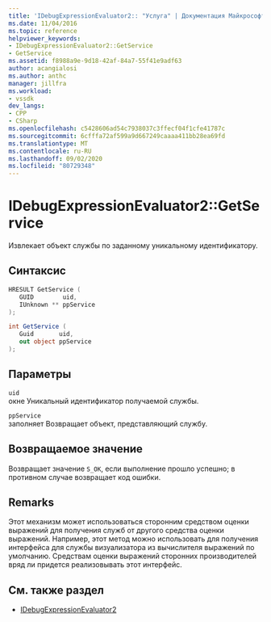 ```yaml
---
title: 'IDebugExpressionEvaluator2:: "Услуга" | Документация Майкрософт'
ms.date: 11/04/2016
ms.topic: reference
helpviewer_keywords:
- IDebugExpressionEvaluator2::GetService
- GetService
ms.assetid: f8988a9e-9d18-42af-84a7-55f41e9adf63
author: acangialosi
ms.author: anthc
manager: jillfra
ms.workload:
- vssdk
dev_langs:
- CPP
- CSharp
ms.openlocfilehash: c5428606ad54c7938037c3ffecf04f1cfe41787c
ms.sourcegitcommit: 6cfffa72af599a9d667249caaaa411bb28ea69fd
ms.translationtype: MT
ms.contentlocale: ru-RU
ms.lasthandoff: 09/02/2020
ms.locfileid: "80729348"
---
```

# <a name="idebugexpressionevaluator2getservice"></a>IDebugExpressionEvaluator2::GetService
Извлекает объект службы по заданному уникальному идентификатору.

## <a name="syntax"></a>Синтаксис

```cpp
HRESULT GetService (
   GUID        uid,
   IUnknown ** ppService
);
```

```csharp
int GetService (
   Guid       uid,
   out object ppService
);
```

## <a name="parameters"></a>Параметры
`uid`\
окне Уникальный идентификатор получаемой службы.

`ppService`\
заполняет Возвращает объект, представляющий службу.

## <a name="return-value"></a>Возвращаемое значение
 Возвращает значение `S_OK`, если выполнение прошло успешно; в противном случае возвращает код ошибки.

## <a name="remarks"></a>Remarks
 Этот механизм может использоваться сторонним средством оценки выражений для получения служб от другого средства оценки выражений. Например, этот метод можно использовать для получения интерфейса для службы визуализатора из вычислителя выражений по умолчанию. Средствам оценки выражений сторонних производителей вряд ли придется реализовывать этот интерфейс.

## <a name="see-also"></a>См. также раздел
- [IDebugExpressionEvaluator2](../../../extensibility/debugger/reference/idebugexpressionevaluator2.md)
